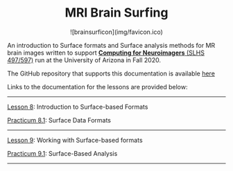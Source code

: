 # <div align="center"> MRI Brain Surfing </div>
<div align="center">  ![brainsurficon](img/favicon.ico) </div>

An introduction to Surface formats and Surface analysis methods for MR brain images written to support [**Computing for Neuroimagers** (SLHS 497/597)](https://d2l.arizona.edu/d2l/home/924931) run at the University of Arizona in Fall 2020.

The GitHub repository that supports this documentation is available [here](https://github.com/chidiugonna/BrainSurfing)

Links to the documentation for the lessons are provided below:
*** 

[Lesson 8](surfdata/introformats.md): Introduction to Surface-based Formats

[Practicum 8.1](surfdata/prac81.md): Surface Data Formats

***

[Lesson 9](surfanalysis/working.md): Working with Surface-based formats

[Practicum 9.1](surfanalysis/prac91.md): Surface-Based Analysis

*** 
